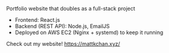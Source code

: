 Portfolio website that doubles as a full-stack project

- Frontend: React.js
- Backend (REST API): Node.js, EmailJS
- Deployed on AWS EC2 (Nginx + systemd) to keep it running

Check out my website!
https://mattkchan.xyz/
